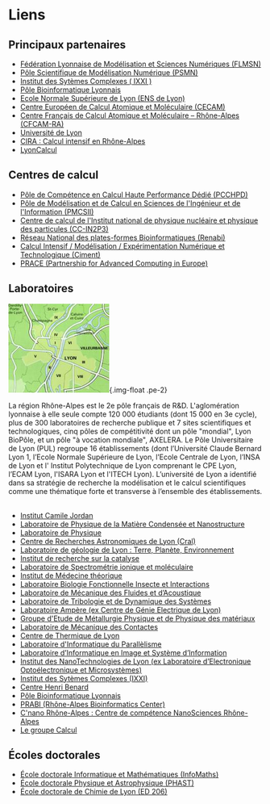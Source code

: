 Liens
=====

Principaux partenaires
----------------------

* [Fédération Lyonnaise de Modélisation et Sciences Numériques (FLMSN)](http://www.flchp.univ-lyon1.fr)
* [Pôle Scientifique de Modélisation Numérique (PSMN)](http://www.ens-lyon.fr/PSMN/doku.php)
* [Institut des Sytèmes Complexes ( IXXI )](http://www.ixxi.fr/?lang=fr)
* [Pôle Bioinformatique Lyonnais](http://pbil.univ-lyon1.fr)
* [Ecole Normale Supérieure de Lyon (ENS de Lyon)](http://www.ens-lyon.eu)
* [Centre Européen de Calcul Atomique et Moléculaire (CECAM)](http://www.cecam.org/mission.html)
* [Centre Français de Calcul Atomique et Moléculaire – Rhône-Alpes (CFCAM-RA)](http://www.cfcam-ra.fr)
* [Université de Lyon](http://www.universite-lyon.fr/)
* [CIRA : Calcul intensif en Rhône-Alpes](http://www.ci-ra.org/)
* [LyonCalcul](http://lyoncalcul.univ-lyon1.fr/spip.php)

Centres de calcul
-----------------

* [Pôle de Compétence en Calcul Haute Performance Dédié (PCCHPD)](http://www.p2chpd.univ-lyon1.fr/)
* [Pôle de Modélisation et de Calcul en Sciences de l'Ingénieur et de l'Information (PMCSII)](http://www.ec-lyon.fr/47342913/0/fiche___pagelibre/&RH=)
* [Centre  de calcul de l'Institut national de physique nucléaire et physique des particules (CC-IN2P3)](http://cc.in2p3.fr)
* [Réseau National des plates-formes Bioinformatiques (Renabi)](http://www.renabi.fr/)
* [Calcul Intensif / Modélisation / Expérimentation Numérique et Technologique (Ciment)](http://ciment.ujf-grenoble.fr/wiki-pub/index.php/Welcome_to_the_CIMENT_site!)
* [PRACE (Partnership for Advanced Computing in Europe)](http://www.prace-ri.eu/?lang=en)

Laboratoires
------------

![Lyon](../_static/Liens.jpg){.img-float .pe-2}

La région Rhône-Alpes est le 2e pôle français de R&D. L'aglomération lyonnaise à elle seule compte 120 000 étudiants (dont 15 000 en 3e cycle), plus de 300 laboratoires de recherche publique et 7 sites scientifiques et technologiques, cinq pôles de compétitivité dont un pôle "mondial", Lyon BioPôle, et un pôle "à vocation mondiale", AXELERA. Le Pôle Universitaire de Lyon (PUL) regroupe 16 établissements (dont l’Université Claude Bernard Lyon 1, l’Ecole Normale Supérieure de Lyon, l’Ecole Centrale de Lyon, l’INSA de Lyon et l' Institut Polytechnique de Lyon comprenant le CPE Lyon, l’ECAM Lyon, l'ISARA Lyon et l'ITECH Lyon). L’université de Lyon a identifié dans sa stratégie de recherche la modélisation et le calcul scientifiques comme une thématique forte et transverse à l’ensemble des établissements. <br> <br>

* [Institut Camile Jordan](http://math.univ-lyon1.fr/)
* [Laboratoire de Physique de la Matière Condensée et Nanostructure](http://www-lpmcn.univ-lyon1.fr/site/)
* [Laboratoire de Physique](http://www.ens-lyon.fr/PHYSIQUE)
* [Centre de Recherches Astronomiques de Lyon (Cral)](http://www-obs.univ-lyon1.fr/)
* [Laboratoire de géologie de Lyon : Terre, Planète, Environnement](http://geologie.ens-lyon.fr/lgltpe)
* [Institut de recherche sur la catalyse](http://catalyse.univ-lyon1.fr/)
* [Laboratoire de Spectrométrie ionique et moléculaire](http://www-lasim.univ-lyon1.fr/)
* [Institut de Médecine théorique](http://imth.univ-lyon1.fr/)
* [Laboratoire Biologie Fonctionnelle Insecte et Interactions](http://bf2i.insa-lyon.fr/)
* [Laboratoire de Mécanique des Fluides et d’Acoustique](http://www.lmfa.ec-lyon.fr/)
* [Laboratoire de Tribologie et de Dynamique des Systèmes](http://ltds.ec-lyon.fr/)
* [Laboratoire Ampère (ex Centre de Génie Electrique de Lyon)](http://www.ampere-lab.fr/)
* [Groupe d'Etude de Métallurgie Physique et de Physique des matériaux](http://mateis.insa-lyon.fr/)
* [Laboratoire de Mécanique des Contactes](http://lamcos.insa-lyon.fr/)
* [Centre de Thermique de Lyon](http://www.insa-lyon.fr/cethil/)
* [Laboratoire d'Informatique du Parallèlisme](http://www.ens-lyon.fr/LIP/)
* [Laboratoire d’Informatique en Image et Système d’Information](http://liris.cnrs.fr/)
* [Institut des NanoTechnologies de Lyon (ex Laboratoire d’Electronique Opto­électronique et Microsystèmes)](http://inl.cnrs.fr//)
* [Institut des Sytèmes Complexes (IXXI) ](http://www.ixxi.fr/)
* [Centre Henri Benard](http://www.lmfa.ec-lyon.fr/Henri.Benard/presentation/)
* [Pôle Bioinformatique Lyonnais](http://pbil.univ-lyon1.fr/)
* [PRABI (Rhône-Alpes Bioinformatics Center)](http://www.prabi.fr)
* [C'nano Rhône-Alpes : Centre de compétence NanoSciences Rhône-Alpes](http://www.cnano-rhone-alpes.org/)
* [Le groupe Calcul](http://calcul.math.cnrs.fr/)

Écoles doctorales
-----------------

* [École doctorale Informatique et Mathématiques (InfoMaths)](http://math.univ-lyon1.fr/~kellendonk/MathIf/)
* [École doctorale Physique et Astrophysique (PHAST)](http://phast.univ-lyon1.fr/)
* [École doctorale de Chimie de Lyon (ED 206)](http://www.edchimie-lyon.fr/html/)